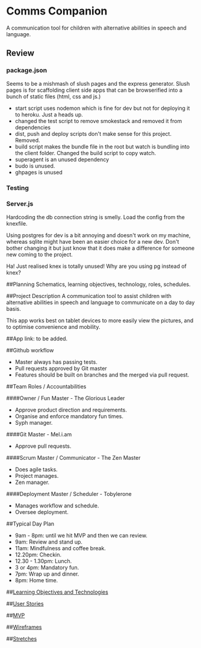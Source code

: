 # Comms Companion
A communication tool for children with alternative abilities in speech and language.

## Review

### package.json
Seems to be a mishmash of slush pages and the express generator. Slush pages is for scaffolding client side apps that can be browserified into a bunch of static files (html, css and js.)

- start script uses nodemon which is fine for dev but not for deploying it to heroku. Just a heads up.
- changed the test script to remove smokestack and removed it from dependencies
- dist, push and deploy scripts don't make sense for this project. Removed.
- build script makes the bundle file in the root but watch is bundling into the client folder. Changed the build script to copy watch.
- superagent is an unused dependency
- budo is unused.
- ghpages is unused

### Testing

### Server.js
Hardcoding the db connection string is smelly. Load the config from the knexfile.

Using postgres for dev is a bit annoying and doesn't work on my machine, whereas sqlite might have been an easier choice for a new dev. Don't bother changing it but just know that it does make a difference for someone new coming to the project.

Ha! Just realised knex is totally unused! Why are you using pg instead of knex?

##Planning
Schematics, learning objectives, technology, roles, schedules.

##Project Description
A communication tool to assist children with alternative abilities in speech and language to communicate on a day to day basis.

This app works best on tablet devices to more easily view the pictures, and to optimise convenience and mobility. 

##App link:
to be added.

##Github workflow
* Master always has passing tests.
* Pull requests approved by Git master
* Features should be built on branches and the merged via pull request.

##Team Roles / Accountabilities

####Owner / Fun Master - The Glorious Leader
* Approve product direction and requirements.
* Organise and enforce mandatory fun times.
* Syph manager.

####Git Master - Mel.i.am
* Approve pull requests.

####Scrum Master / Communicator - The Zen Master
* Does agile tasks.
* Project manages.
* Zen manager.

####Deployment Master / Scheduler - Tobylerone
* Manages workflow and schedule.
* Oversee deployment.

##Typical Day Plan
* 9am - 8pm: until we hit MVP and then we can review.
* 9am: Review and stand up.
* 11am: Mindfulness and coffee break.
* 12.20pm: Checkin.
* 12.30 - 1.30pm: Lunch.
* 3 or 4pm: Mandatory fun.
* 7pm: Wrap up and dinner.
* 8pm: Home time.

##[Learning Objectives and Technologies](readMeLinks/learningObjs.md)

##[User Stories](readMeLinks/userStories.md)

##[MVP](readMeLinks/mvp.md)

##[Wireframes](readMeLinks/wireframes.md)

##[Stretches](readMeLinks/stretch.md)
